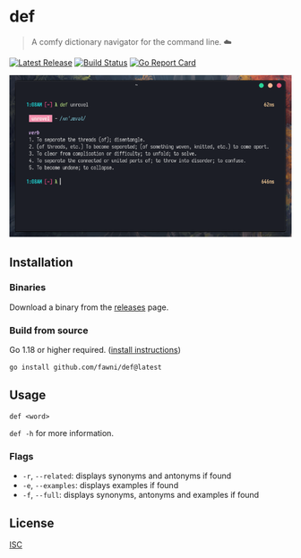 # def

> A comfy dictionary navigator for the command line. ☁️

[![Latest Release](https://img.shields.io/github/release/fawni/def.svg)](https://github.com/fawni/def/releases)
[![Build Status](https://img.shields.io/github/actions/workflow/status/fawni/def/build.yml?logo=github&branch=master)](https://github.com/fawni/def/actions)
[![Go Report Card](https://goreportcard.com/badge/github.com/fawni/def)](https://goreportcard.com/report/github.com/fawni/def)

![scrot](assets/scrot.png)

## Installation

### Binaries

Download a binary from the [releases](https://github.com/fawni/def/releases)
page.

### Build from source

Go 1.18 or higher required. ([install instructions](https://golang.org/doc/install.html))

    go install github.com/fawni/def@latest

## Usage

```
def <word>
```

`def -h` for more information.

### Flags

- `-r`, `--related`: displays synonyms and antonyms if found
- `-e`, `--examples`: displays examples if found
- `-f`, `--full`: displays synonyms, antonyms and examples if found

## License

[ISC](LICENSE)

